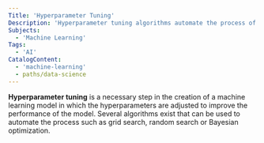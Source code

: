 ```yaml
---
Title: 'Hyperparameter Tuning'
Description: 'Hyperparameter tuning algorithms automate the process of adjusting hyperparameters to improve the performance of a machine learning model.'
Subjects:
  - 'Machine Learning'
Tags:
  - 'AI'
CatalogContent:
  - 'machine-learning'
  - paths/data-science
---
```


**Hyperparameter tuning** is a necessary step in the creation of a machine learning model in which the hyperparameters are adjusted to improve the performance of the model. Several algorithms exist that can be used to automate the process such as grid search, random search or Bayesian optimization.
